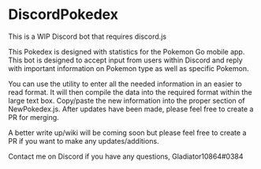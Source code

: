 # DiscordPokedex


This is a WIP Discord bot that requires discord.js

This Pokedex is designed with statistics for the Pokemon Go mobile app.
This bot is designed to accept input from users within Discord and reply with important information on Pokemon type as well as specific Pokemon.

You can use the utility to enter all the needed information in an easier to read format. It will then compile the data into the required format within the large text box. Copy/paste the new information into the proper section of NewPokedex.js. After updates have been made, please feel free to create a PR for merging.

A better write up/wiki will be coming soon but please feel free to create a PR if you want to make any updates/additions.

Contact me on Discord if you have any questions, Gladiator10864#0384
 
